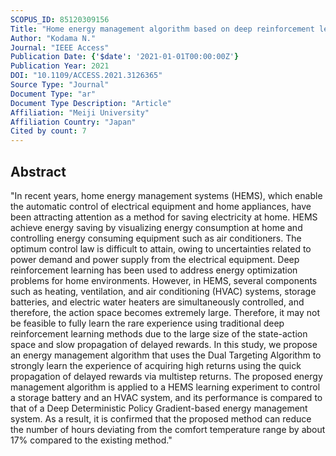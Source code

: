 ```yaml
---
SCOPUS_ID: 85120309156
Title: "Home energy management algorithm based on deep reinforcement learning using multistep prediction"
Author: "Kodama N."
Journal: "IEEE Access"
Publication Date: {'$date': '2021-01-01T00:00:00Z'}
Publication Year: 2021
DOI: "10.1109/ACCESS.2021.3126365"
Source Type: "Journal"
Document Type: "ar"
Document Type Description: "Article"
Affiliation: "Meiji University"
Affiliation Country: "Japan"
Cited by count: 7
---
```


## Abstract
"In recent years, home energy management systems (HEMS), which enable the automatic control of electrical equipment and home appliances, have been attracting attention as a method for saving electricity at home. HEMS achieve energy saving by visualizing energy consumption at home and controlling energy consuming equipment such as air conditioners. The optimum control law is difficult to attain, owing to uncertainties related to power demand and power supply from the electrical equipment. Deep reinforcement learning has been used to address energy optimization problems for home environments. However, in HEMS, several components such as heating, ventilation, and air conditioning (HVAC) systems, storage batteries, and electric water heaters are simultaneously controlled, and therefore, the action space becomes extremely large. Therefore, it may not be feasible to fully learn the rare experience using traditional deep reinforcement learning methods due to the large size of the state-action space and slow propagation of delayed rewards. In this study, we propose an energy management algorithm that uses the Dual Targeting Algorithm to strongly learn the experience of acquiring high returns using the quick propagation of delayed rewards via multistep returns. The proposed energy management algorithm is applied to a HEMS learning experiment to control a storage battery and an HVAC system, and its performance is compared to that of a Deep Deterministic Policy Gradient-based energy management system. As a result, it is confirmed that the proposed method can reduce the number of hours deviating from the comfort temperature range by about 17% compared to the existing method."
